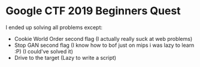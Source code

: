 

# Google CTF 2019 Beginners Quest

I ended up solving all problems except:
* Cookie World Order second flag (I actually really suck at web problems)
* Stop GAN second flag (I know how to bof just on mips i was lazy to learn :P) (I could've solved it)
* Drive to the target (Lazy to write a script)